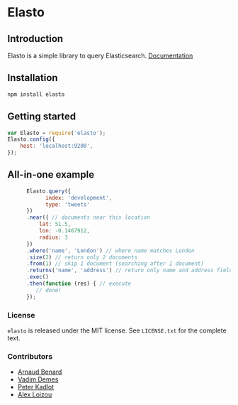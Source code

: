 # Elasto
## Introduction

Elasto is a simple library to query Elasticsearch.
[Documentation](http://streethub.github.io/elasto/)

## Installation

```bash
npm install elasto
```

## Getting started

```javascript
var Elasto = require('elasto');
Elasto.config({
    host: 'localhost:9200',
});
```

## All-in-one example

```javascript
      Elasto.query({
            index: 'development',
            type: 'tweets'
      })
      .near({ // documents near this location
          lat: 51.5,
          lon: -0.1467912,
          radius: 3
      })
      .where('name', 'London') // where name matches London
      .size(2) // return only 2 documents
      .from(1) // skip 1 document (searching after 1 document)
      .returns('name', 'address') // return only name and address fields
      .exec()
      .then(function (res) { // execute
         // done! 
      });
```


### License
`elasto` is released under the MIT license. See `LICENSE.txt` for the complete text.

### Contributors

* [Arnaud Benard](github.com/arnaudbenard)
* [Vadim Demes](https://github.com/vdemedes)
* [Peter Kadlot](github.com/daralthus)
* [Alex Loizou](github.com/alexloi)
